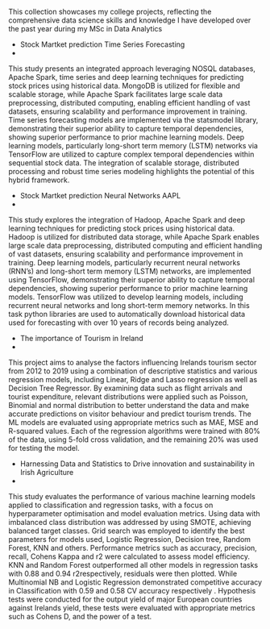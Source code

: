 This collection showcases my college projects, reflecting the comprehensive data science skills and knowledge I have developed over the past year during my MSc in Data Analytics




- Stock Martket prediction Time Series Forecasting
- 
This study presents an integrated approach leveraging NOSQL databases, Apache Spark, time series and deep learning techniques for predicting stock prices using historical data. MongoDB is utilized for flexible and scalable storage, while Apache Spark facilitates large scale data preprocessing, distributed computing, enabling efficient handling of vast datasets, ensuring scalability and performance improvement in training. Time series forecasting models are implemented via the statsmodel library, demonstrating their superior ability to capture temporal dependencies, showing superior performance to prior machine learning models. Deep learning models, particularly long-short term memory (LSTM) networks via TensorFlow are utilized to capture complex temporal dependencies within sequential stock data. The integration of scalable storage, distributed processing and robust time series modeling highlights the potential of this hybrid framework.



- Stock Martket prediction Neural Networks AAPL
- 
This study explores the integration of Hadoop, Apache Spark and deep learning techniques for predicting stock prices using historical data. Hadoop is utilized for distributed data storage, while Apache Spark enables large scale data preprocessing, distributed computing and efficient handling of vast datasets, ensuring scalability and performance improvement in training. Deep learning models, particularly recurrent neural networks (RNN’s) and long-short term memory (LSTM) networks, are implemented using TensorFlow, demonstrating their superior ability to capture temporal dependencies, showing superior performance to prior machine learning models. TensorFlow was utilized to develop learning models, including recurrent neural networks and long short-term memory networks. In this task python libraries are used to automatically download historical data used for forecasting with over 10 years of records being analyzed.



- The importance of Tourism in Ireland
- 
This project aims to analyse the factors influencing Irelands tourism sector from 2012 to 2019 using a combination of descriptive statistics and various regression models, including Linear, Ridge and Lasso regression as well as Decision Tree Regressor. By examining data such as flight arrivals and tourist expenditure, relevant distributions were applied such as Poisson, Binomial and normal distribution to better understand the data and make accurate predictions on visitor behaviour and predict tourism trends. The ML models are evaluated using appropriate metrics such as MAE, MSE and R-squared values. Each of the regression algorithms were trained with 80% of the data, using 5-fold cross validation, and the remaining 20%  was used for testing the model. 

- Harnessing Data and Statistics to Drive innovation and sustainability in Irish Agriculture
- 
This study evaluates the performance of various machine learning models applied to classification and regression tasks, with a focus on hyperparameter optimisation and model evaluation metrics. Using data with imbalanced class distribution was addressed by using SMOTE, achieving balanced target classes. 
Grid search was employed to identify the best parameters for models used, Logistic Regression, Decision tree, Random Forest, KNN and others. Performance metrics such as accuracy, precision, recall, Cohens Kappa and r2 were calculated to assess model efficiency. KNN and Random Forest outperformed all other models in regression tasks with 0.88 and 0.94 r2respectively, residuals were then plotted. While Multinomial NB and Logistic Regression demonstrated competitive accuracy in Classification with 0.59 and 0.58 CV accuracy respectively . Hypothesis tests were conducted for the output yield of major European countries against Irelands yield, these tests were evaluated with appropriate metrics such as Cohens D, and the power of a test.
